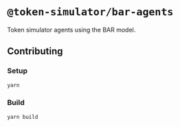 # `@token-simulator/bar-agents`

Token simulator agents using the BAR model.

## Contributing

### Setup
```sh
yarn
```

### Build
```sh
yarn build
```
